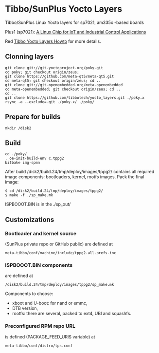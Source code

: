 # Tibbo/SunPlus Yocto Layers
Tibbo/SunPlus Linux Yocto layers for sp7021, am335x -based boards

Plus1 (sp7021): [A Linux Chip for IoT and Industrial Control Applications](https://tibbo.com/store/plus1.html)

Red [Tibbo Yocto Layers Howto](https://tibbotech.github.io/plus1_layers/) for more details.

## Clonning layers
```
git clone git://git.yoctoproject.org/poky.git
cd poky; git checkout origin/zeus;
git clone https://github.com/meta-qt5/meta-qt5.git
cd meta-qt5; git checkout origin/zeus; cd ..
git clone git://git.openembedded.org/meta-openembedded
cd meta-openembedded; git checkout origin/zeus; cd ..
cd ..
git clone https://github.com/tibbotech/yocto_layers.git ./poky.x
rsync -a --exclude=.git ./poky.x/ ./poky/
```

## Prepare for builds
```
mkdir /disk2
```

## Build
```
cd ./poky/
. oe-init-build-env c.tppg2
bitbake img-spmn
```

After build /disk2/build.24/tmp/deploy/images/tppg2/ contains all required image components: bootloaders, kernel, rootfs images.
Pack the final image:
```
$ cd /disk2/build.24/tmp/deploy/images/tppg2/
$ make -f ./sp_make.mk
```

ISPBOOOT.BIN is in the ./sp_out/

## Customizations

### Bootloader and kernel source 
(SunPlus private repo or GitHub public) are defined at
```
meta-tibbo/conf/machine/include/tppg2-all-prefs.inc
```
### ISPBOOOT.BIN components
are defined at
```
/disk2/build.24/tmp/deploy/images/tppg2/sp_make.mk
```
Components to choose:
* xboot and U-boot: for nand or emmc,
* DTB version,
* rootfs: there are several, packed to ext4, UBI and squashfs.

### Preconfigured RPM repo URL
is defined (PACKAGE_FEED_URIS variable) at
```
meta-tibbo/conf/distro/tps.conf
```
